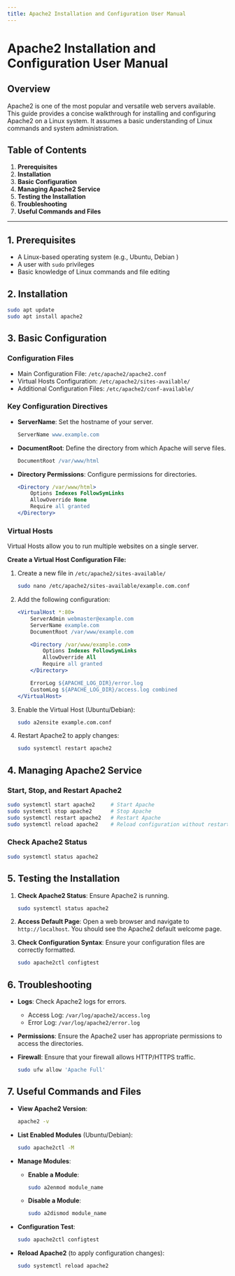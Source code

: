 ```yaml
---
title: Apache2 Installation and Configuration User Manual
---
```


# Apache2 Installation and Configuration User Manual

## Overview

Apache2 is one of the most popular and versatile web servers available. This guide provides a concise walkthrough for installing and configuring Apache2 on a Linux system. It assumes a basic understanding of Linux commands and system administration.

## Table of Contents

1. **Prerequisites**
2. **Installation**
3. **Basic Configuration**
4. **Managing Apache2 Service**
5. **Testing the Installation**
6. **Troubleshooting**
7. **Useful Commands and Files**

---

## 1. Prerequisites

- A Linux-based operating system (e.g., Ubuntu, Debian )
- A user with `sudo` privileges
- Basic knowledge of Linux commands and file editing

## 2. Installation

```bash
sudo apt update
sudo apt install apache2
```

## 3. Basic Configuration

### Configuration Files

- Main Configuration File: `/etc/apache2/apache2.conf`
- Virtual Hosts Configuration: `/etc/apache2/sites-available/`
- Additional Configuration Files: `/etc/apache2/conf-available/`

### Key Configuration Directives

- **ServerName**: Set the hostname of your server.
  ```apache
  ServerName www.example.com
  ```
- **DocumentRoot**: Define the directory from which Apache will serve files.
  ```apache
  DocumentRoot /var/www/html
  ```
- **Directory Permissions**: Configure permissions for directories.
  ```apache
  <Directory /var/www/html>
      Options Indexes FollowSymLinks
      AllowOverride None
      Require all granted
  </Directory>
  ```

### Virtual Hosts

Virtual Hosts allow you to run multiple websites on a single server. 

**Create a Virtual Host Configuration File:**

1. Create a new file in `/etc/apache2/sites-available/`

   ```bash
   sudo nano /etc/apache2/sites-available/example.com.conf
   ```

2. Add the following configuration:

   ```apache
   <VirtualHost *:80>
       ServerAdmin webmaster@example.com
       ServerName example.com
       DocumentRoot /var/www/example.com

       <Directory /var/www/example.com>
           Options Indexes FollowSymLinks
           AllowOverride All
           Require all granted
       </Directory>

       ErrorLog ${APACHE_LOG_DIR}/error.log
       CustomLog ${APACHE_LOG_DIR}/access.log combined
   </VirtualHost>
   ```

3. Enable the Virtual Host (Ubuntu/Debian):

   ```bash
   sudo a2ensite example.com.conf
   ```

4. Restart Apache2 to apply changes:

   ```bash
   sudo systemctl restart apache2
   ```

## 4. Managing Apache2 Service

### Start, Stop, and Restart Apache2

```bash
sudo systemctl start apache2     # Start Apache
sudo systemctl stop apache2      # Stop Apache
sudo systemctl restart apache2   # Restart Apache
sudo systemctl reload apache2    # Reload configuration without restarting
```

### Check Apache2 Status

```bash
sudo systemctl status apache2
```

## 5. Testing the Installation

1. **Check Apache2 Status**: Ensure Apache2 is running.
   ```bash
   sudo systemctl status apache2
   ```

2. **Access Default Page**: Open a web browser and navigate to `http://localhost`. You should see the Apache2 default welcome page.

3. **Check Configuration Syntax**: Ensure your configuration files are correctly formatted.
   ```bash
   sudo apache2ctl configtest
   ```

## 6. Troubleshooting

- **Logs**: Check Apache2 logs for errors.
  - Access Log: `/var/log/apache2/access.log`
  - Error Log: `/var/log/apache2/error.log`

- **Permissions**: Ensure the Apache2 user has appropriate permissions to access the directories.

- **Firewall**: Ensure that your firewall allows HTTP/HTTPS traffic.
  ```bash
  sudo ufw allow 'Apache Full'
  ```

## 7. Useful Commands and Files

- **View Apache2 Version**:
  ```bash
  apache2 -v
  ```

- **List Enabled Modules** (Ubuntu/Debian):
  ```bash
  sudo apache2ctl -M
  ```

- **Manage Modules**:
  - **Enable a Module**:
    ```bash
    sudo a2enmod module_name
    ```
  - **Disable a Module**:
    ```bash
    sudo a2dismod module_name
    ```

- **Configuration Test**:
  ```bash
  sudo apache2ctl configtest
  ```

- **Reload Apache2** (to apply configuration changes):
  ```bash
  sudo systemctl reload apache2
  ```
